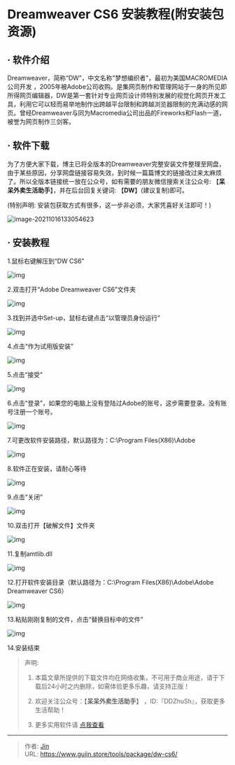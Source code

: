 # Dreamweaver CS6 安装教程(附安装包资源)


## · 软件介绍
Dreamweaver，简称“DW”，中文名称"梦想编织者"，最初为美国MACROMEDIA公司开发 ，2005年被Adobe公司收购。是集网页制作和管理网站于一身的所见即所得网页编辑器，DW是第一套针对专业网页设计师特别发展的视觉化网页开发工具，利用它可以轻而易举地制作出跨越平台限制和跨越浏览器限制的充满动感的网页。曾经Dreamweaver与同为Macromedia公司出品的Fireworks和Flash一道，被誉为网页制作三剑客。

## · 软件下载
为了方便大家下载，博主已将全版本的Dreamweaver完整安装文件整理至网盘，由于某些原因，分享网盘链接容易失效，到时候一篇篇博文的链接改过来太麻烦了。所以全版本链接统一放在公众号，如有需要的朋友微信搜索关注公众号: 【**呆呆外卖生活助手**】，并在后台回复关键词: 【**DW**】(建议复制)即可。

(特别声明: 安装包获取方式有很多，这一步非必须，大家凭喜好关注即可！)

![image-20211016133054623](https://img.gujin.store/img/image-20211016133054623.png)

## · 安装教程

1.鼠标右键解压到“DW CS6”

![img](https://img.gujin.store/img/v2-f18d214de1d2493ce3ddca40b5195c72_720w.png)

2.双击打开“Adobe Dreamweaver CS6”文件夹

![img](https://img.gujin.store/img/v2-3d2f62954cc48e7229e897319642d744_720w.png)

3.找到并选中Set-up，鼠标右键点击“以管理员身份运行”

![img](https://img.gujin.store/img/v2-637efa91635f74fb09aabf73b31d15d2_720w.png)

4.点击“作为试用版安装”

![img](https://img.gujin.store/img/v2-b489dc0cbc10801825d329f9cf4e5e89_720w.png)

5.点击“接受”

![img](https://img.gujin.store/img/v2-cad454da8af2ab766da08b7510bae7d8_720w.png)

6.点击“登录”，如果您的电脑上没有登陆过Adobe的账号，这步需要登录。没有账号注册一个账号。

![img](https://img.gujin.store/img/v2-c95bc7ec7ca93e8c29bbca95a7f859ab_720w.png)

7.可更改软件安装路径，默认路径为：C:\Program Files(X86)\Adobe

![img](https://img.gujin.store/img/v2-857611424773696146b4653d2303b090_720w.png)

8.软件正在安装，请耐心等待

![img](https://img.gujin.store/img/v2-ecac3c454fc25d78ef7eba020f5a310a_720w.png)

9.点击“关闭”

![img](https://img.gujin.store/img/v2-23eb25915c7c93cc32a944a96fba931d_720w.png)

10.双击打开【破解文件】文件夹

![img](https://img.gujin.store/img/v2-b7f26b1e0319723bccea5445731c5915_720w.png)

11.复制amtlib.dll

![img](https://img.gujin.store/img/v2-0847136d1350793411a8b3e1ac15a4c5_720w.png)



12.打开软件安装目录（默认路径为：C:\Program Files(X86)\Adobe\Adobe Dreamweaver CS6）

![img](https://img.gujin.store/img/v2-5ed4f6c3b65a4c0dc31c3ec93e49ba24_720w.png)



13.粘贴刚刚复制的文件，点击“替换目标中的文件”

![img](https://img.gujin.store/img/v2-9efbae61a6f46ae0bdd6116e3aa3c7e9_720w.png)



14.安装结束




> 声明: 
>
> 1. 本篇文章所提供的下载文件均在网络收集，不可用于商业用途，请于下载后24小时之内删除，如需体验更多乐趣，请支持正版！
>
> 2. 欢迎关注公众号：【**呆呆外卖生活助手**】 ，ID:『DDZhuSh』，获取更多生活帮助！
>
> 3. 更多实用软件请  [点我查看](/tools)

---

> 作者: [Jin](https://img.gujin.store/img/favicon.ico)  
> URL: https://www.gujin.store/tools/package/dw-cs6/  

